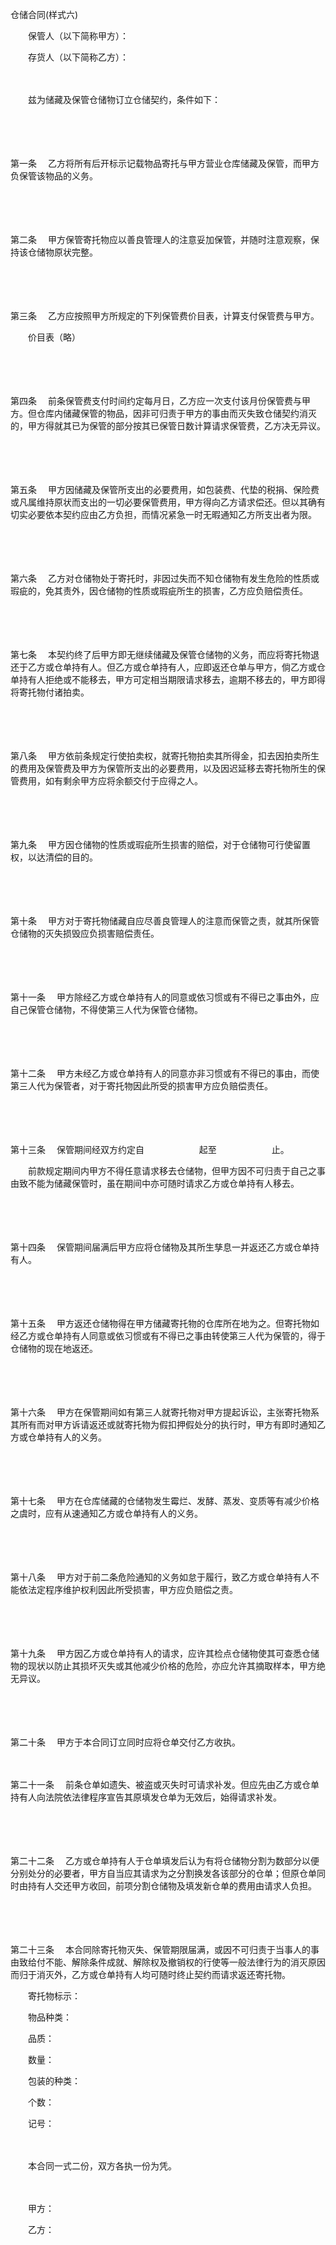 



仓储合同(样式六)



 

　　保管人（以下简称甲方）：

　　存货人（以下简称乙方）：　

　　

　　兹为储藏及保管仓储物订立仓储契约，条件如下：

　　

　　

第一条
　乙方将所有后开标示记载物品寄托与甲方营业仓库储藏及保管，而甲方负保管该物品的义务。

　　

　　

第二条
　甲方保管寄托物应以善良管理人的注意妥加保管，并随时注意观察，保持该仓储物原状完整。

　　

　　

第三条
　乙方应按照甲方所规定的下列保管费价目表，计算支付保管费与甲方。

　　价目表（略）

　　

　　

第四条
　前条保管费支付时间约定每月日，乙方应一次支付该月份保管费与甲方。但仓库内储藏保管的物品，因非可归责于甲方的事由而灭失致仓储契约消灭的，甲方得就其已为保管的部分按其已保管日数计算请求保管费，乙方决无异议。

　　

　　

第五条
　甲方因储藏及保管所支出的必要费用，如包装费、代垫的税捐、保险费或凡属维持原状而支出的一切必要保管费用，甲方得向乙方请求偿还。但以其确有切实必要依本契约应由乙方负担，而情况紧急一时无暇通知乙方所支出者为限。　

　　

　　

第六条
　乙方对仓储物处于寄托时，非因过失而不知仓储物有发生危险的性质或瑕疵的，免其责外，因仓储物的性质或瑕疵所生的损害，乙方应负赔偿责任。

　　

　　

第七条
　本契约终了后甲方即无继续储藏及保管仓储物的义务，而应将寄托物退还于乙方或仓单持有人。但乙方或仓单持有人，应即返还仓单与甲方，倘乙方或仓单持有人拒绝或不能移去，甲方可定相当期限请求移去，逾期不移去的，甲方即得将寄托物付诸拍卖。

　　

　　

第八条
　甲方依前条规定行使拍卖权，就寄托物拍卖其所得金，扣去因拍卖所生的费用及保管费及甲方为保管所支出的必要费用，以及因迟延移去寄托物所生的保管费用，如有剩余甲方应将余额交付于应得之人。

　　

　　

第九条
　甲方因仓储物的性质或瑕疵所生损害的赔偿，对于仓储物可行使留置权，以达清偿的目的。

　　

　　

第十条
　甲方对于寄托物储藏自应尽善良管理人的注意而保管之责，就其所保管仓储物的灭失损毁应负损害赔偿责任。

　　

　　

第十一条
　甲方除经乙方或仓单持有人的同意或依习惯或有不得已之事由外，应自己保管仓储物，不得使第三人代为保管仓储物。

　　

　　

第十二条
　甲方未经乙方或仓单持有人的同意亦非习惯或有不得已的事由，而使第三人代为保管者，对于寄托物因此所受的损害甲方应负赔偿责任。

　　

　　

第十三条
　保管期间经双方约定自　　　　　　 起至　　　　　　 止。

　　前款规定期间内甲方不得任意请求移去仓储物，但甲方因不可归责于自己之事由致不能为储藏保管时，虽在期间中亦可随时请求乙方或仓单持有人移去。

　　

　　

第十四条
　保管期间届满后甲方应将仓储物及其所生孳息一并返还乙方或仓单持有人。

　　

　　

第十五条
　甲方返还仓储物得在甲方储藏寄托物的仓库所在地为之。但寄托物如经乙方或仓单持有人同意或依习惯或有不得已之事由转使第三人代为保管的，得于仓储物的现在地返还。

　　

　　

第十六条
　甲方在保管期间如有第三人就寄托物对甲方提起诉讼，主张寄托物系其所有而对甲方诉请返还或就寄托物为假扣押假处分的执行时，甲方有即时通知乙方或仓单持有人的义务。

　　

　　

第十七条
　甲方在仓库储藏的仓储物发生霉烂、发酵、蒸发、变质等有减少价格之虞时，应有从速通知乙方或仓单持有人的义务。

　　

　　

第十八条
　甲方对于前二条危险通知的义务如怠于履行，致乙方或仓单持有人不能依法定程序维护权利因此所受损害，甲方应负赔偿之责。

　　

　　

第十九条
　甲方因乙方或仓单持有人的请求，应许其检点仓储物使其可查悉仓储物的现状以防止其损坏灭失或其他减少价格的危险，亦应允许其摘取样本，甲方绝无异议。

　　

　　

第二十条
　甲方于本合同订立同时应将仓单交付乙方收执。

　　

第二十一条　
前条仓单如遗失、被盗或灭失时可请求补发。但应先由乙方或仓单持有人向法院依法律程序宣告其原填发仓单为无效后，始得请求补发。

　　

　　

第二十二条
　乙方或仓单持有人于仓单填发后认为有将仓储物分割为数部分以便分别处分的必要者，甲方自当应其请求为之分割换发各该部分的仓单；但原仓单同时由持有人交还甲方收回，前项分割仓储物及填发新仓单的费用由请求人负担。

　　

　　

第二十三条
　本合同除寄托物灭失、保管期限届满，或因不可归责于当事人的事由致给付不能、解除条件成就、解除权及撤销权的行使等一般法律行为的消灭原因而归于消灭外，乙方或仓单持有人均可随时终止契约而请求返还寄托物。

　　寄托物标示：

　　物品种类：

　　品质：

　　数量：

　　包装的种类：

　　个数：

　　记号：

　　

　　本合同一式二份，双方各执一份为凭。　

　　

　　甲方：

　　乙方：
